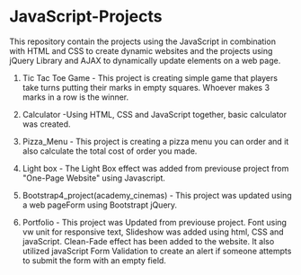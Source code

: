 # JavaScript-Projects
This repository contain the projects using the JavaScript in combination with HTML and CSS to create dynamic websites and the projects using jQuery Library and AJAX to dynamically update elements on a web page.


1. Tic Tac Toe Game - This project is creating simple game that players take turns putting their marks in empty squares. Whoever makes 3 marks in a row is the winner. 

2. Calculator -Using HTML, CSS and JavaScript together, basic calculator was created.

3. Pizza_Menu - This project is creating a pizza menu you can order and it also calculate the total cost of order you made.

4. Light box - The Light Box effect was added from previouse project from "One-Page Website" using Javascript.

5. Bootstrap4_project(academy_cinemas) - This project was updated using a web pageForm using Bootstrapt jQuery.

6. Portfolio - This project was Updated from previouse project. Font using vw unit for responsive text, Slideshow was added using html, CSS and javaScript.
	       Clean-Fade effect has been added to the website. 
	       It also utilized javaScript Form Validation to create an alert if someone attempts to submit the form with an empty field.
	     

